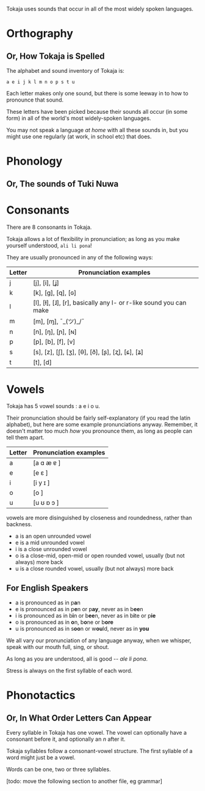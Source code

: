 Tokaja uses sounds that occur in all of the most widely spoken languages.

Orthography 
=========

Or, How Tokaja is Spelled
---------

The alphabet and sound inventory of Tokaja is:

```
a e i j k l m n o p s t u
```
Each letter makes only one sound, 
but there is some leeway in to how to pronounce that sound.

These letters have been picked because their sounds all occur (in some form) in
all of the world's most widely-spoken languages.

You may not speak a language *at home* with all these sounds in,
but you might use one regularly (at work, in school etc) that does.

Phonology
=========

Or, The sounds of Tuki Nuwa
------

Consonants
======

There are 8 consonants in Tokaja. 

Tokaja allows a lot of flexibility in pronunciation; 
as long as you make yourself understood, `ali li pona`!

They are usually pronounced in any of the following ways:

Letter  | Pronunciation examples
--------|-----------------------
j		| [j], [i], [ʝ]
k		| [k], [g], [q], [ɢ]
l 		| [l], [ɫ], [ɺ], [r], basically any l- or r-like sound you can make
m 		| [m], [ɱ], ¯\_(ツ)_/¯
n 		| [n], [ŋ], [ɲ], [ɴ]
p 		| [p], [b], [f], [v]
s 		| [s], [z], [ʃ], [ʒ], [θ], [ð], [ʂ], [ʐ], [ɕ], [ʑ]
t 		| [t], [d]


Vowels
======

Tokaja has 5 vowel sounds : a e i o u.

Their pronunciation should be fairly self-explanatory (if you read the latin alphabet),
but here are some example pronunciations anyway.
Remember, it doesn't matter too much *how* you pronounce them, 
as long as people can tell them apart.

Letter  | Pronunciation examples
--------|-----------------------
a 		| [a ɑ æ ɐ ]
e       | [e ɛ ]
i 		| [i y ɪ ]
o       | [o  ]
u 		| [u ʊ ɒ ɔ ]


vowels are more disinguished by closeness and roundedness,
rather than backness.

* a is an open unrounded vowel
* e is a mid unrounded vowel
* i is a close unrounded vowel
* o is a close-mid, open-mid or open rounded vowel, 
  usually (but not always) more back
* u is a close rounded vowel, usually (but not always) more back

For English Speakers
-------------------

* a is pronounced as in p**a**n
* e is pronounced as in p**e**n or p**ay**, never as in b**ee**n
* i is pronounced as in b**i**n or b**ee**n, never as in b**i**te or p**ie**
* o is pronounced as in **o**n, b**o**ne or b**ore**
* u is pronounced as in s**oo**n or w**ou**ld, never as in **you**

We all vary our pronunciation of any language anyway,
when we whisper, speak with our mouth full, sing, or shout.

As long as you are understood, all is good -- *ale li pona*.

Stress is always on the first syllable of each word.

Phonotactics
=========

Or, In What Order Letters Can Appear
--------

Every syllable in Tokaja has one vowel. 
The vowel can optionally have a consonant before it, and optionally an *n* after it.

Tokaja syllables follow a consonant-vowel structure.
The first syllable of a word might just be a vowel.

Words can be one, two or three syllables.

[todo: move the following section to another file, eg grammar]

